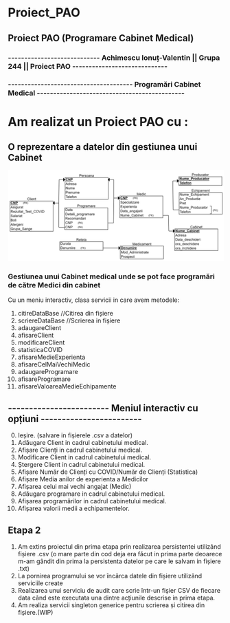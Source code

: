 # Proiect_PAO

## Proiect PAO (Programare Cabinet Medical)

### ---------------------------- Achimescu Ionuț-Valentin || Grupa 244 || Proiect PAO -----------------------------

### -------------------------------------- Programări Cabinet Medical ---------------------------------------------

# Am realizat un Proiect PAO cu :

## O reprezentare a datelor din gestiunea unui Cabinet

<img src="DataBase_Reprezentation.png"></img>

### Gestiunea unui Cabinet medical unde se pot face programări de către Medici din cabinet

Cu un meniu interactiv, clasa servicii in care avem metodele:

1. citireDataBase //Citirea din fișiere
2. scriereDataBase //Scrierea in fișiere
3. adaugareClient
4. afisareClient
5. modificareClient
6. statisticaCOVID
7. afisareMedieExperienta
8. afisareCelMaiVechiMedic
9. adaugareProgramare
10. afisareProgramare
11. afisareValoareaMedieEchipamente

## ------------------------ Meniul interactiv cu opțiuni ------------------------

0. Ieșire. (salvare in fișierele .csv a datelor)
1. Adăugare Client in cadrul cabinetului medical.
2. Afișare Clienți in cadrul cabinetului medical.
3. Modificare Client in cadrul cabinetului medical.
4. Ștergere Client in cadrul cabinetului medical.
5. Afișare Număr de Clienți cu COVID/Număr de Clienți (Statistica)
6. Afișare Media anilor de experienta a Medicilor
7. Afișarea celui mai vechi angajat (Medic)
8. Adăugare programare in cadrul cabinetului medical.
9. Afișarea programărilor in cadrul cabinetului medical.
10. Afișarea valorii medii a echipamentelor.

## Etapa 2

1. Am extins proiectul din prima etapa prin realizarea persistentei utilizând fișiere .csv (o mare parte din cod deja era făcut in prima parte deoarece m-am gândit din prima la persistenta datelor pe care le salvam in fișiere .txt)
2. La pornirea programului se vor încărca datele din fișiere utilizând serviciile create
3. Realizarea unui serviciu de audit care scrie într-un fișier CSV de fiecare data când este executata una dintre acțiunile descrise in prima etapa.
4. Am realiza servicii singleton generice pentru scrierea și citirea din fișiere.(WIP)
